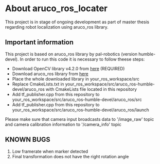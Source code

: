 # About aruco_ros_locater
This project is in stage of ongoing development as part of master thesis regarding robot localization using aruco_ros library.

## Important information
This project is based on aruco_ros library by pal-robotics (version humble-devel). In order to run this code it is necessary to follow theese steps:
+ Download OpenCV library v4.2.0 from [here](https://github.com/opencv/opencv/releases/tag/4.2.0) (REQUIRED)
+ Download aruco_ros library from [here](https://github.com/pal-robotics/aruco_ros) 
+ Place the whole downloaded library in your_ros_workspace/src
+ Replace CmakeLists.txt in your_ros_workspace/src/aruco_ros-humble-devel/aruco_ros with CmakeLists file located in this repository
+ Add tf_publisher.cpp from this repository to your_ros_workspace/src/aruco_ros-humble-devel/aruco_ros/src
+ Add tf_publisher.cpp from this repository to your_ros_workspace/src/aruco_ros-humble-devel/aruco_ros/launch

Please make sure that camera input broadcasts data to '/image_raw' topic and camera calibration information to '/camera_info' topic

## KNOWN BUGS
1. Low framerate when marker detected
2. Final transformation does not have the right rotation angle
